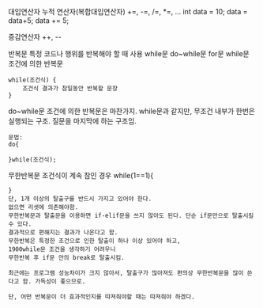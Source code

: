 대입연산자
    누적 연산자(복합대입연산자)
    +=, -=, /=, *=, ...
    int data = 10;
    data = data+5;
    data += 5;

증감연산자
    ++, --

반복문
    특정 코드나 행위를 반복해야 할 때 사용
    while문
    do~while문
    for문
while문
    조건에 의한 반복문

    while(조건식) {
        조건식 결과가 참일동안 반복할 문장
    }    


do~while문
    조건에 의한 반복문은 마찬가지.
    while문과 같지만, 무조건 내부가 한번은 실행되는 구조. 질문을 마지막에 하는 구조임.

    문법:
    do{
        
    }while(조건식);

무한반복문
    조건식이 계속 참인 경우
    while(1==1){

    }
    단, 1개 이상의 탈출구를 반드시 가지고 있어야 한다.
    없으면 리셋에 의존해야함.
    무한반복문과 탈출문을 이용하면 if-elif문을 쓰지 않아도 된다. 단순 if문만으로 탈출시킬 수 있다.
    결과적으로 편해지는 결과가 나온다고 함.
    무한반복은 특정한 조건으로 인한 탈출이 하나 이상 있어야 하고, 
    1900while문 조건을 생각하기 어려우니
    무한반복 후 if문 안의 break로 탈출시킴.

    최근에는 프로그램 성능차이가 크지 않아서, 탈출구가 많아져도 편의상 무한반복문을 많이 쓴다고 함. 가독성이 좋으므로.

    단, 어떤 반복문이 더 효과적인지를 따져줘야할 때는 따져줘야 하겠다.